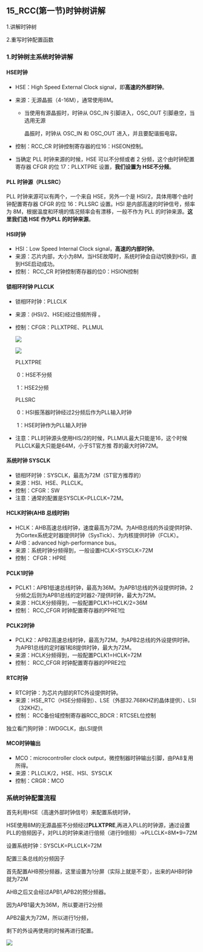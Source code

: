 ## 15_RCC(第一节)时钟树讲解

1.讲解时钟树

2.重写时钟配置函数

### 1.时钟树主系统时钟讲解

#### HSE时钟

- HSE：High Speed External Clock signal，即**高速的外部时钟**。

- 来源：无源晶振（4-16M），通常使用8M。 

  - 当使用有源晶振时，时钟从 OSC_IN 引脚进入，OSC_OUT 引脚悬空，当选用无源 

    晶振时，时钟从 OSC_IN 和 OSC_OUT 进入，并且要配谐振电容。 

- 控制：RCC_CR 时钟控制寄存器的位16：HSEON控制。

- 当确定 PLL 时钟来源的时候，HSE 可以不分频或者 2 分频，这个由时钟配置寄存器 CFGR 的位 17：PLLXTPRE 设置，**我们设置为 HSE不分频**。

#### PLL 时钟源（PLLSRC）

PLL 时钟来源可以有两个，一个来自 HSE，另外一个是 HSI/2，具体用哪个由时钟配置寄存器 CFGR 的位 16：PLLSRC 设置。HSI 是内部高速的时钟信号，频率为 8M，根据温度和环境的情况频率会有漂移，一般不作为 PLL 的时钟来源。**这里我们选 HSE 作为PLL 的时钟来源**。 

#### HSI时钟

-  HSI：Low Speed Internal Clock signal，**高速的内部时钟**。
- 来源：芯片内部，大小为8M，当HSE故障时，系统时钟会自动切换到HSI，直到HSE启动成功。 
- 控制： RCC_CR 时钟控制寄存器的位0：HSION控制

#### 锁相环时钟 PLLCLK 

- 锁相环时钟：PLLCLK 

- 来源：(HSI/2、HSE)经过倍频所得 。 

- 控制：CFGR：PLLXTPRE、PLLMUL 

  ![](pic/41.png)

  ![](pic/42.png)

  PLLXTPRE 

  ​	0：HSE不分频

  ​	1：HSE2分频

  PLLSRC

  ​	0：HSI振荡器时钟经过2分频后作为PLL输入时钟

  ​	1：HSE时钟作为PLL输入时钟

- 注意：PLL时钟源头使用HIS/2的时候，PLLMUL最大只能是16，这个时候PLLCLK最大只能是64M，小于ST官方推 荐的最大时钟72M。

#### 系统时钟 SYSCLK

- 锁相环时钟：SYSCLK，最高为72M（ST官方推荐的） 
- 来源：HSI、HSE、PLLCLK。 
- 控制：CFGR：SW 
- 注意：通常的配置是SYSCLK=PLLCLK=72M。

#### HCLK时钟(AHB 总线时钟)

- HCLK：AHB高速总线时钟，速度最高为72M。为AHB总线的外设提供时钟、为Cortex系统定时器提供时钟（SysTick）、为内核提供时钟（FCLK）。 
- AHB：advanced high-performance bus。 
- 来源：系统时钟分频得到，一般设置HCLK=SYSCLK=72M 
- 控制： CFGR：HPRE

#### PCLK1时钟

- PCLK1：APB1低速总线时钟，最高为36M。为APB1总线的外设提供时钟。2分频之后则为APB1总线的定时器2-7提供时钟，最大为72M。 
- 来源：HCLK分频得到，一般配置PCLK1=HCLK/2=36M 
- 控制： RCC_CFGR 时钟配置寄存器的PPRE1位

#### PCLK2时钟

- PCLK2：APB2高速总线时钟，最高为72M。为APB2总线的外设提供时钟。为APB1总线的定时器1和8提供时钟，最大为72M。 
- 来源：HCLK分频得到，一般配置PCLK1=HCLK=72M 
- 控制： RCC_CFGR 时钟配置寄存器的PPRE2位

#### RTC时钟

- RTC时钟：为芯片内部的RTC外设提供时钟。 
- 来源：HSE_RTC（HSE分频得到）、LSE（外部32.768KHZ的晶体提供）、LSI（32KHZ）。 
- 控制： RCC备份域控制寄存器RCC_BDCR：RTCSEL位控制 

独立看门狗时钟：IWDGCLK，由LSI提供

#### MCO时钟输出

- MCO：microcontroller clock output，微控制器时钟输出引脚，由PA8复用所得。 
- 来源：PLLCLK/2，HSE、HSI、SYSCLK 
- 控制：CRGR：MCO



### 系统时钟配置流程

首先利用HSE（高速外部时钟信号）来配置系统时钟，

HSE使用8M的无源晶振不分频经过**PLLXTPRE**,再进入PLL的时钟源，通过设置PLL的倍频因子，对PLL的时钟来进行倍频（进行9倍频）->PLLCLK=8M*9=72M

设置系统时钟：SYSCLK=PLLCLK=72M

配置三条总线的分频因子

首先配置AHB预分频器，这里设置为1分屏（实际上就是不变），出来的AHB时钟就为72M

AHB之后又会经过APB1,APB2的预分频器。

因为APB1最大为36M，所以要进行2分频

APB2最大为72M，所以进行1分频，

剩下的外设再使用的时候再进行配置。



![](pic/43.png)